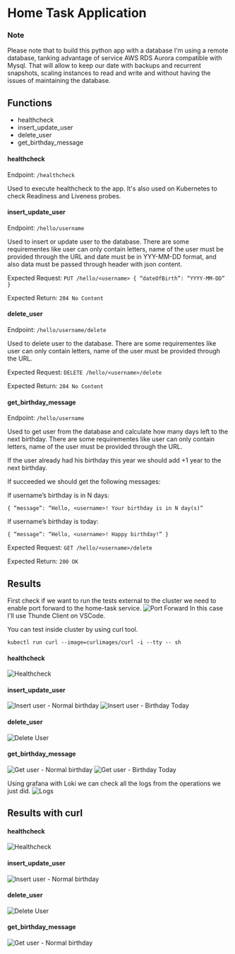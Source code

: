 # Home Task Application

### Note
Please note that to build this python app with a database I'm using a remote database, tanking advantage of service AWS RDS Aurora compatible with Mysql. 
That will allow to keep our date with backups and recurrent snapshots, scaling instances to read and write and without having the issues of maintaining the database.

## Functions
 - healthcheck
 - insert_update_user
 - delete_user
 - get_birthday_message

#### healthcheck
Endpoint: ```/healthcheck```

Used to execute healthcheck to the app.
It's also used on Kubernetes to check Readiness and Liveness probes.

#### insert_update_user
Endpoint: ```/hello/username```

Used to insert or update user to the database.
There are some requirementes like user can only contain letters, name of the user must be provided through the URL and date must be in YYY-MM-DD format, and also data must be passed through header with json content.

Expected Request: ```PUT /hello/<username> { “dateOfBirth”: “YYYY-MM-DD” }```

Expected Return: ```204 No Content```


#### delete_user
Endpoint: ```/hello/username/delete```

Used to delete user to the database.
There are some requirementes like user can only contain letters, name of the user must be provided through the URL.

Expected Request: ```DELETE /hello/<username>/delete```

Expected Return: ```204 No Content```


#### get_birthday_message
Endpoint: ```/hello/username```

Used to get user from the database and calculate how many days left to the next birthday.
There are some requirementes like user can only contain letters, name of the user must be provided through the URL.

If the user already had his birthday this year we should add +1 year to the next birthday.

If succeeded we should get the following messages: 

If username’s birthday is in N days:

```{ “message”: “Hello, <username>! Your birthday is in N day(s)”```

If username’s birthday is today:

```{ “message”: “Hello, <username>! Happy birthday!” }```

Expected Request: ```GET /hello/<username>/delete```

Expected Return: ```200 OK```


## Results
First check if we want to run the tests external to the cluster we need to enable port forward to the home-task service.
![Port Forward](../docs/images/portforward.jpg?raw=true "Port Forward")
In this case I'll use Thunde Client on VSCode.

You can test inside cluster by using curl tool.

```kubectl run curl --image=curlimages/curl -i --tty -- sh```

#### healthcheck
![Healthcheck](../docs/images/healthcheck.jpg?raw=true "Healthcheck")

#### insert_update_user
 ![Insert user - Normal birthday](../docs/images/insert_test_normal_birthday.jpg?raw=true "Insert user - Normal birthday")
 ![Insert user - Birthday Today](../docs/images/insert_test_its_birthday.jpg?raw=true "Insert user - Birthday Today")

#### delete_user
 ![Delete User](../docs/images/delete_test.jpg?raw=true "Delete User")

#### get_birthday_message
 ![Get user - Normal birthday](../docs/images/get_test_days_to_birthday.jpg?raw=true "Get user - Normal birthday")
 ![Get user - Birthday Today](../docs/images/get_test_its_birthday.jpg?raw=true "Get user - Birthday Today")

 Using grafana with Loki we can check all the logs from the operations we just did.
  ![Logs](../docs/images/grafana_logs.jpg?raw=true "Logs")


## Results with curl
#### healthcheck
![Healthcheck](../docs/images/curl-healthcheck.jpg?raw=true "Healthcheck")

#### insert_update_user
 ![Insert user - Normal birthday](../docs/images/curl-insert.jpg?raw=true "Insert user - Normal birthday")
#### delete_user
 ![Delete User](../docs/images/curl-delete.jpg?raw=true "Delete User")

#### get_birthday_message
 ![Get user - Normal birthday](../docs/images/curl-get.jpg?raw=true "Get user - Normal birthday")
